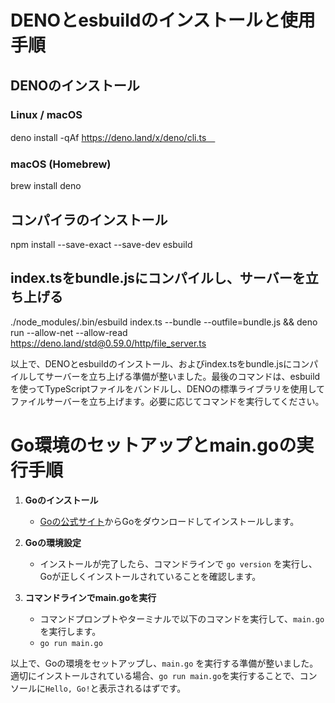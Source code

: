 # DENOとesbuildのインストールと使用手順

## DENOのインストール

### Linux / macOS
deno install -qAf https://deno.land/x/deno/cli.ts　

### macOS (Homebrew)
brew install deno

## コンパイラのインストール

npm install --save-exact --save-dev esbuild

## index.tsをbundle.jsにコンパイルし、サーバーを立ち上げる

./node_modules/.bin/esbuild index.ts --bundle --outfile=bundle.js && deno run --allow-net --allow-read https://deno.land/std@0.59.0/http/file_server.ts

以上で、DENOとesbuildのインストール、およびindex.tsをbundle.jsにコンパイルしてサーバーを立ち上げる準備が整いました。最後のコマンドは、esbuildを使ってTypeScriptファイルをバンドルし、DENOの標準ライブラリを使用してファイルサーバーを立ち上げます。必要に応じてコマンドを実行してください。



# Go環境のセットアップとmain.goの実行手順

1. **Goのインストール**

    - [Goの公式サイト](https://golang.org/)からGoをダウンロードしてインストールします。

2. **Goの環境設定**

    - インストールが完了したら、コマンドラインで `go version` を実行し、Goが正しくインストールされていることを確認します。

3. **コマンドラインでmain.goを実行**

    - コマンドプロンプトやターミナルで以下のコマンドを実行して、`main.go` を実行します。
    - `go run main.go`

以上で、Goの環境をセットアップし、`main.go` を実行する準備が整いました。適切にインストールされている場合、`go run main.go`を実行することで、コンソールに`Hello, Go!`と表示されるはずです。
